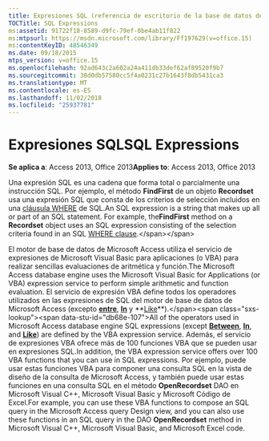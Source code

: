 ```yaml
---
title: Expresiones SQL (referencia de escritorio de la base de datos de Access)
TOCTitle: SQL Expressions
ms:assetid: 91722f18-8589-d9fc-79ef-0be4ab11f822
ms:mtpsurl: https://msdn.microsoft.com/library/Ff197629(v=office.15)
ms:contentKeyID: 48546349
ms.date: 09/18/2015
mtps_version: v=office.15
ms.openlocfilehash: 92ad643c2a602a24a411db33def62af89520f9b7
ms.sourcegitcommit: 38d0db57580cc5f4a0231c27b1643f8db5431ca3
ms.translationtype: MT
ms.contentlocale: es-ES
ms.lasthandoff: 11/02/2018
ms.locfileid: "25937781"
---
```

# <a name="sql-expressions"></a><span data-ttu-id="db68e-102">Expresiones SQL</span><span class="sxs-lookup"><span data-stu-id="db68e-102">SQL Expressions</span></span>


<span data-ttu-id="db68e-103">**Se aplica a**: Access 2013, Office 2013</span><span class="sxs-lookup"><span data-stu-id="db68e-103">**Applies to**: Access 2013, Office 2013</span></span>

<span data-ttu-id="db68e-p101">Una expresión SQL es una cadena que forma total o parcialmente una instrucción SQL. Por ejemplo, el método **FindFirst** de un objeto **Recordset** usa una expresión SQL que consta de los criterios de selección incluidos en una [cláusula WHERE](https://msdn.microsoft.com/library/ff195245\(v=office.15\)) de SQL.</span><span class="sxs-lookup"><span data-stu-id="db68e-p101">An SQL expression is a string that makes up all or part of an SQL statement. For example, the**FindFirst** method on a **Recordset** object uses an SQL expression consisting of the selection criteria found in an SQL [WHERE clause](https://msdn.microsoft.com/library/ff195245\(v=office.15\)).</span></span>

<span data-ttu-id="db68e-106">El motor de base de datos de Microsoft Access utiliza el servicio de expresiones de Microsoft Visual Basic para aplicaciones (o VBA) para realizar sencillas evaluaciones de aritmética y función.</span><span class="sxs-lookup"><span data-stu-id="db68e-106">The Microsoft Access database engine uses the Microsoft Visual Basic for Applications (or VBA) expression service to perform simple arithmetic and function evaluation.</span></span> <span data-ttu-id="db68e-107">El servicio de expresión VBA define todos los operadores utilizados en las expresiones de SQL del motor de base de datos de Microsoft Access (excepto **[entre](https://msdn.microsoft.com/library/ff192436\(v=office.15\))**, **[In](https://msdn.microsoft.com/library/ff836369\(v=office.15\))** y **[Like](https://msdn.microsoft.com/library/ff195752\(v=office.15\))**).</span><span class="sxs-lookup"><span data-stu-id="db68e-107">All of the operators used in Microsoft Access database engine SQL expressions (except **[Between](https://msdn.microsoft.com/library/ff192436\(v=office.15\))**, **[In](https://msdn.microsoft.com/library/ff836369\(v=office.15\))**, and **[Like](https://msdn.microsoft.com/library/ff195752\(v=office.15\))**) are defined by the VBA expression service.</span></span> <span data-ttu-id="db68e-108">Además, el servicio de expresiones VBA ofrece más de 100 funciones VBA que se pueden usar en expresiones SQL.</span><span class="sxs-lookup"><span data-stu-id="db68e-108">In addition, the VBA expression service offers over 100 VBA functions that you can use in SQL expressions.</span></span> <span data-ttu-id="db68e-109">Por ejemplo, puede usar estas funciones VBA para componer una consulta SQL en la vista de diseño de la consulta de Microsoft Access, y también puede usar estas funciones en una consulta SQL en el método **OpenRecordset** DAO en Microsoft Visual C++, Microsoft Visual Basic y Microsoft Código de Excel.</span><span class="sxs-lookup"><span data-stu-id="db68e-109">For example, you can use these VBA functions to compose an SQL query in the Microsoft Access query Design view, and you can also use these functions in an SQL query in the DAO **OpenRecordset** method in Microsoft Visual C++, Microsoft Visual Basic, and Microsoft Excel code.</span></span>

